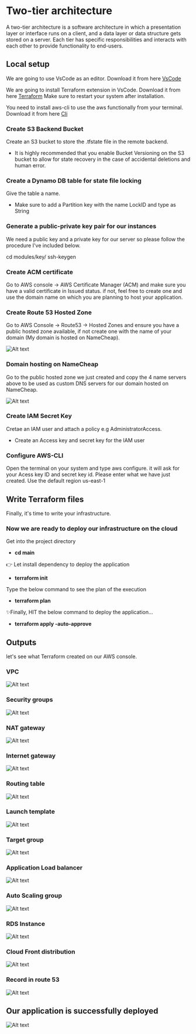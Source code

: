 # Two-tier architecture
A two-tier architecture is a software architecture in which a presentation layer or interface runs on a client, and a data layer or data structure gets stored on a server. Each tier has specific responsibilities and interacts with each other to provide functionality to end-users.

## Local setup

We are going to use VsCode as an editor. Download it from here [VsCode](https://code.visualstudio.com/) 

We are going to install Terraform extension in VsCode. Download it from here [Terraform](https://developer.hashicorp.com/terraform/downloads) Make sure to restart your system after installation.


You need to install aws-cli to use the aws functionally from your terminal. Download it from here [Cli](https://docs.aws.amazon.com/cli/latest/userguide/getting-started-install.html)

### Create S3 Backend Bucket
Create an S3 bucket to store the .tfstate file in the remote backend.
- It is highly recommended that you enable Bucket Versioning on the S3 bucket to allow for state recovery in the case of accidental deletions and human error.

### Create a Dynamo DB table for state file locking
Give the table a name.
- Make sure to add a Partition key with the name LockID and type as String

### Generate a public-private key pair for our instances
We need a public key and a private key for our server so please follow the procedure I've included below.

cd modules/key/
ssh-keygen

### Create ACM certificate
Go to AWS console -> AWS Certificate Manager (ACM) and make sure you have a valid certificate in Issued status. if not, feel free to create one and use the domain name on which you are planning to host your application.

### Create Route 53 Hosted Zone
Go to AWS Console -> Route53 -> Hosted Zones and ensure you have a public hosted zone available, if not create one with the name of your domain (My domain is hosted on NameCheap).

![Alt text](./picture/4n.JPG)

### Domain hosting on NameCheap
Go to the public hosted zone we just created and copy the 4 name servers above to be used as custom DNS servers for our domain hosted on NameCheap.

![Alt text](./picture/n.JPG)

### Create IAM Secret Key
Cretae an IAM user and attach a policy e.g AdministratorAccess.
- Create an Access key and secret key for the IAM user

### Configure AWS-CLI
Open the terminal on your system and type aws configure. it will ask for your Acess key ID and secret key id. Please enter what we have just created. Use the default region us-east-1 


## Write Terraform files
Finally, it's time to write your infrastructure.

### Now we are ready to deploy our infrastructure on the cloud

Get into the project directory
- **cd main**

👉 Let install dependency to deploy the application
- **terraform init** 

Type the below command to see the plan of the execution
- **terraform plan**

✨Finally, HIT the below command to deploy the application...
- **terraform apply -auto-approve**

## Outputs
let's see what Terraform created on our AWS console.

### VPC
![Alt text](./picture/vpc.JPG)

### Security groups
![Alt text](./picture/sg.JPG)

### NAT gateway
![Alt text](./picture/nat.JPG)

### Internet gateway
![Alt text](./picture/igw.JPG)

### Routing table
![Alt text](./picture/rt.JPG)

### Launch template
![Alt text](./picture/lt.JPG)

### Target group
![Alt text](./picture/tg.JPG)

### Application Load balancer
![Alt text](./picture/lb.JPG)

### Auto Scaling group
![Alt text](./picture/asg.JPG)

### RDS Instance
![Alt text](./picture/db.JPG)

### Cloud Front distribution
![Alt text](./picture/cf.JPG)

### Record in route 53
![Alt text](./picture/record.JPG)


## Our application is successfully deployed
![Alt text](./picture/output.JPG)